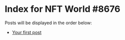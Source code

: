 # Index for NFT World #8676
Posts will be displayed in the order below:

- [Your first post](./001-first.md)


